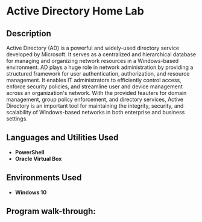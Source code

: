 <h1>Active Directory Home Lab</h1>

 
<h2>Description</h2>
Active Directory (AD) is a powerful and widely-used directory service developed by Microsoft. It serves as a centralized and hierarchical database for managing and organizing network resources in a Windows-based environment. AD plays a huge role in network administration by providing a structured framework for user authentication, authorization, and resource management. It enables IT administrators to efficiently control access, enforce security policies, and streamline user and device management across an organization's network. With the provided feauters for domain management, group policy enforcement, and directory services, Active Directory is an important tool for maintaining the integrity, security, and scalability of Windows-based networks in both enterprise and business settings.

<br />



<h2>Languages and Utilities Used</h2>

- <b>PowerShell</b> 
- <b>Oracle Virtual Box</b>

<h2>Environments Used </h2>

- <b>Windows 10</b> 

<h2>Program walk-through:</h2>




